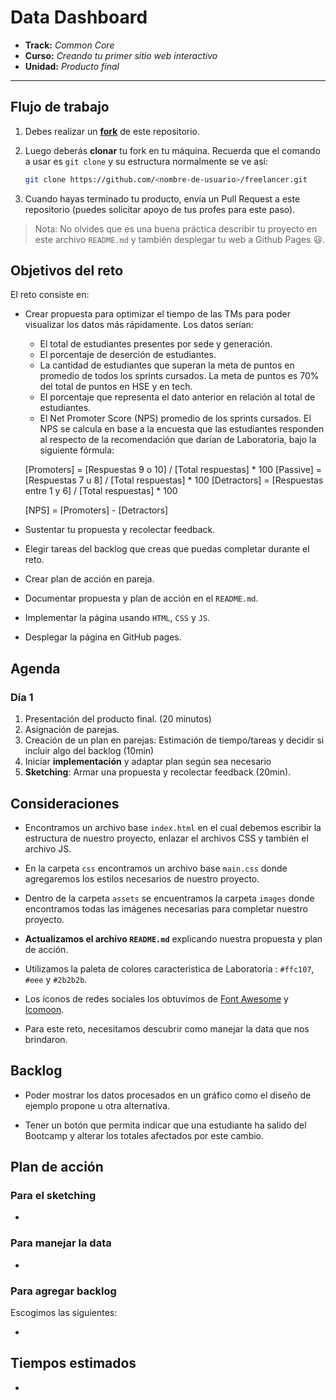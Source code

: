 # Data Dashboard

* **Track:** _Common Core_
* **Curso:** _Creando tu primer sitio web interactivo_
* **Unidad:** _Producto final_

***

## Flujo de trabajo

1. Debes realizar un [**fork**](https://gist.github.com/ivandevp/1de47ae69a5e139a6622d78c882e1f74)
   de este repositorio.

2. Luego deberás **clonar** tu fork en tu máquina. Recuerda que el comando a usar
   es `git clone` y su estructura normalmente se ve así:

   ```bash
   git clone https://github.com/<nombre-de-usuario>/freelancer.git
   ```

3. Cuando hayas terminado tu producto, envía un Pull Request a este repositorio
   (puedes solicitar apoyo de tus profes para este paso).

> Nota: No olvides que es una buena práctica describir tu proyecto en este
> archivo `README.md` y también desplegar tu web a Github Pages :smiley:.

## Objetivos del reto

El reto consiste en:

* Crear propuesta para optimizar el tiempo de las TMs para poder visualizar los datos más rápidamente. Los datos serían: 
  * El total de estudiantes presentes por sede y generación.
  * El porcentaje de deserción de estudiantes.
  * La cantidad de estudiantes que superan la meta de puntos en promedio de todos los sprints cursados. La meta de puntos   es 70% del total de puntos en HSE y en tech.
  * El porcentaje que representa el dato anterior en relación al total de estudiantes.
  * El Net Promoter Score (NPS) promedio de los sprints cursados. El NPS se calcula en base a la encuesta que las estudiantes responden al respecto de la recomendación que darían de Laboratoria, bajo la siguiente fórmula:

   [Promoters] = [Respuestas 9 o 10] / [Total respuestas] * 100
   [Passive] = [Respuestas 7 u 8] / [Total respuestas] * 100
   [Detractors] = [Respuestas entre 1 y 6] / [Total respuestas] * 100

   [NPS] = [Promoters] - [Detractors]

* Sustentar tu propuesta y recolectar feedback.
* Elegir tareas del backlog que creas que puedas completar durante el reto.
* Crear plan de acción en pareja.
* Documentar propuesta y plan de acción en el `README.md`.
* Implementar la página usando `HTML`, `CSS` y `JS`.
* Desplegar la página en GitHub pages.

## Agenda

### Día 1

1. Presentación del producto final. (20 minutos)
2. Asignación de parejas.
3. Creación de un plan en parejas: Estimación de tiempo/tareas y decidir si incluir algo
   del backlog (10min)
4. Iniciar **implementación** y adaptar plan según sea necesario
5. **Sketching**: Armar una propuesta y recolectar feedback (20min).


## Consideraciones

* Encontramos un archivo base `index.html` en el cual debemos escribir la
  estructura de nuestro proyecto, enlazar el archivos CSS y también el archivo JS.

* En la carpeta `css` encontramos un archivo base `main.css` donde agregaremos los
  estilos necesarios de nuestro proyecto.

* Dentro de la carpeta `assets` se encuentramos la carpeta `images` donde
  encontramos todas las imágenes necesarias para completar nuestro proyecto.

* **Actualizamos el archivo `README.md`** explicando nuestra propuesta y plan
  de acción.

* Utilizamos la paleta de colores característica de Laboratoria : `#ffc107`, `#eee` y `#2b2b2b`.

* Los íconos de redes sociales los obtuvimos de [Font Awesome](http://fontawesome.io/) y [Icomoon](https://icomoon.io/).

* Para este reto, necesitamos descubrir como manejar la data que nos brindaron. 

## Backlog

* Poder mostrar los datos procesados en un gráfico como el diseño de ejemplo propone u otra alternativa.

* Tener un botón que permita indicar que una estudiante ha salido del Bootcamp y alterar los totales afectados por este cambio.

## Plan de acción

### Para el sketching 

  * 

### Para manejar la data 

  * 

### Para agregar backlog

  Escogimos las siguientes:

  * 


## Tiempos estimados

* 